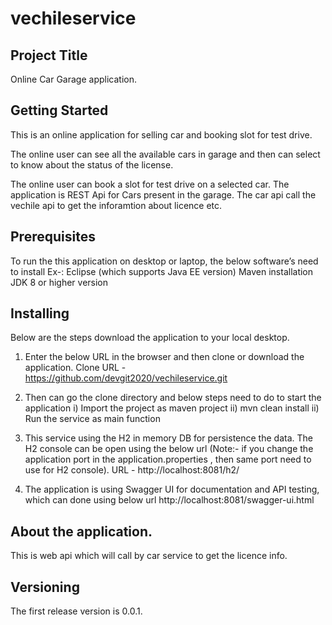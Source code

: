 # vechileservice
## Project Title
Online Car Garage application.
## Getting Started
This is an online application for selling car and booking slot for test drive.

The online user can see all the available cars in garage and then can select to know about the status of the license.

The online user can book a slot for test drive on a selected car.
The application is REST Api for Cars present in the garage.
The car api  call the vechile api to get the inforamtion about licence etc.
## Prerequisites
To run the this application on desktop or laptop, the below software’s need to install 
Ex-:
    Eclipse (which supports Java EE version)
     Maven installation
     JDK 8 or higher version
 
## Installing
Below are the steps download the application to your local desktop.
1.	Enter the below URL in the browser and then clone or download the application. 
              Clone URL - https://github.com/devgit2020/vechileservice.git
2.	Then can go the clone directory and below steps need to do to start the application
 	i) Import the project as maven project
               ii)  mvn clean install
               ii) Run the service as main function

3. This service using the H2 in memory DB for persistence the data. 
The H2 console can be open using the below url (Note:- if you change the application port in the application.properties , then same port need to use for H2 console).
URL - http://localhost:8081/h2/

4. The application is using Swagger UI for documentation and API testing, which can done using below url http://localhost:8081/swagger-ui.html

## About the application.
This is web api which will call by car service to get the licence info.
## Versioning
The first release version is 0.0.1.

